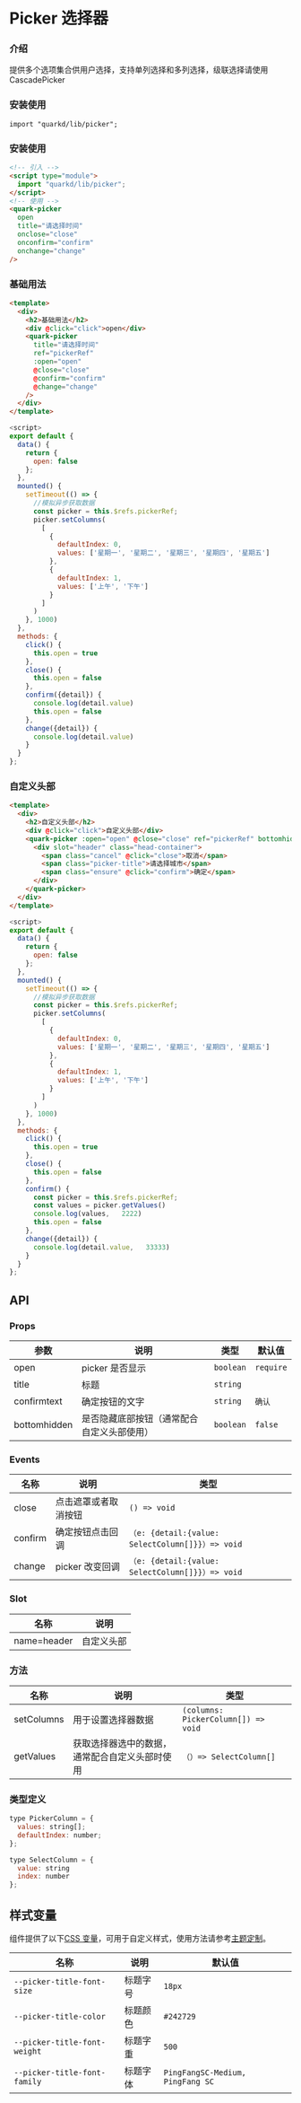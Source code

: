 # Picker 选择器

### 介绍

提供多个选项集合供用户选择，支持单列选择和多列选择，级联选择请使用 CascadePicker

### 安装使用

```tsx
import "quarkd/lib/picker";
```

### 安装使用

```html
<!-- 引入 -->
<script type="module">
  import "quarkd/lib/picker";
</script>
<!-- 使用 -->
<quark-picker
  open
  title="请选择时间"
  onclose="close"
  onconfirm="confirm"
  onchange="change"
/>
```


### 基础用法

```html
<template>
  <div>
    <h2>基础用法</h2>
    <div @click="click">open</div>
    <quark-picker
      title="请选择时间"
      ref="pickerRef"
      :open="open"
      @close="close"
      @confirm="confirm"
      @change="change"
    />
  </div>
</template>
```

```js
<script>
export default {
  data() {
    return {
      open: false
    };
  },
  mounted() {
    setTimeout(() => {
      //模拟异步获取数据
      const picker = this.$refs.pickerRef;
      picker.setColumns(
        [
          {
            defaultIndex: 0,
            values: ['星期一', '星期二', '星期三', '星期四', '星期五']
          },
          {
            defaultIndex: 1,
            values: ['上午', '下午']
          }
        ]
      )
    }, 1000)
  },
  methods: {
    click() {
      this.open = true
    },
    close() {
      this.open = false
    },
    confirm({detail}) {
      console.log(detail.value)
      this.open = false
    },
    change({detail}) {
      console.log(detail.value)
    }
  }
};
```

### 自定义头部

```html
<template>
  <div>
    <h2>自定义头部</h2>
    <div @click="click">自定义头部</div>
    <quark-picker :open="open" @close="close" ref="pickerRef" bottomhidden>
      <div slot="header" class="head-container">
        <span class="cancel" @click="close">取消</span>
        <span class="picker-title">请选择城市</span>
        <span class="ensure" @click="confirm">确定</span>
      </div>
    </quark-picker>
  </div>
</template>
```

```js
<script>
export default {
  data() {
    return {
      open: false
    };
  },
  mounted() {
    setTimeout(() => {
      //模拟异步获取数据
      const picker = this.$refs.pickerRef;
      picker.setColumns(
        [
          {
            defaultIndex: 0,
            values: ['星期一', '星期二', '星期三', '星期四', '星期五']
          },
          {
            defaultIndex: 1,
            values: ['上午', '下午']
          }
        ]
      )
    }, 1000)
  },
  methods: {
    click() {
      this.open = true
    },
    close() {
      this.open = false
    },
    confirm() {
      const picker = this.$refs.pickerRef;
      const values = picker.getValues()
      console.log(values,   2222)
      this.open = false
    },
    change({detail}) {
      console.log(detail.value,   33333)
    }
  }
};
```

## API

### Props

| 参数         | 说明                                       | 类型      | 默认值    |
| ------------ | ------------------------------------------ | --------- | --------- |
| open         | picker 是否显示                            | `boolean` | `require` |
| title        | 标题                                       | `string ` |           |
| confirmtext  | 确定按钮的文字                             | `string`  | `确认`    |
| bottomhidden | 是否隐藏底部按钮（通常配合自定义头部使用） | `boolean` | `false`   |

### Events

| 名称    | 说明                 | 类型                                             |
| ------- | -------------------- | ------------------------------------------------ |
| close   | 点击遮罩或者取消按钮 | `() => void`                                     |
| confirm | 确定按钮点击回调     | `（e: {detail:{value: SelectColumn[]}}）=> void` |
| change  | picker 改变回调      | `（e: {detail:{value: SelectColumn[]}}）=> void` |

### Slot

| 名称        | 说明       |
| ----------- | ---------- |
| name=header | 自定义头部 |

### 方法

| 名称       | 说明                                           | 类型                                |
| ---------- | ---------------------------------------------- | ----------------------------------- |
| setColumns | 用于设置选择器数据                             | `(columns: PickerColumn[]) => void` |
| getValues  | 获取选择器选中的数据，通常配合自定义头部时使用 | `（）=> SelectColumn[]`             |

### 类型定义

```js
type PickerColumn = {
  values: string[];
  defaultIndex: number;
};

type SelectColumn = {
  value: string
  index: number
};
```

## 样式变量

组件提供了以下[CSS 变量](https://developer.mozilla.org/zh-CN/docs/Web/CSS/Using_CSS_custom_properties)，可用于自定义样式，使用方法请参考[主题定制](#/zh-CN/guide/theme)。

| 名称                         | 说明     | 默认值                            |
| ---------------------------- | -------- | --------------------------------- |
| `--picker-title-font-size`   | 标题字号 | `18px`                            |
| `--picker-title-color`       | 标题颜色 | `#242729`                         |
| `--picker-title-font-weight` | 标题字重 | `500`                             |
| `--picker-title-font-family` | 标题字体 | `PingFangSC-Medium, PingFang SC ` |
